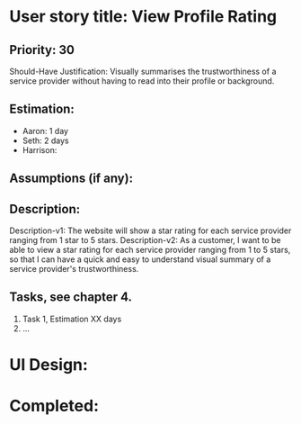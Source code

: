# User story title: View Profile Rating

## Priority: 30
Should-Have
Justification: Visually summarises the trustworthiness of a service provider without having to read into their
profile or background.

## Estimation:
* Aaron: 1 day
* Seth: 2 days
* Harrison:

## Assumptions (if any):

## Description:

Description-v1: The website will show a star rating for each service provider ranging from 1 star to 5 stars.
Description-v2: As a customer, I want to be able to view a star rating for each service provider ranging from 1 to 5
stars, so that I can have a quick and easy to understand visual summary of a service provider's trustworthiness.

## Tasks, see chapter 4.

1. Task 1, Estimation XX days
2. ...


# UI Design:


# Completed:
